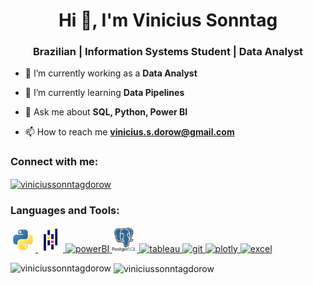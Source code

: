 

<h1 align="center">Hi 👋, I'm Vinicius Sonntag</h1>
<h3 align="center">Brazilian | Information Systems Student | Data Analyst</h3>

- 🔭 I’m currently working as a **Data Analyst**

- 🌱 I’m currently learning **Data Pipelines**

- 💬 Ask me about **SQL, Python, Power BI**

- 📫 How to reach me **vinicius.s.dorow@gmail.com**

<h3 align="left">Connect with me:</h3>
<p align="left">
<a href="https://linkedin.com/in/viniciussonntagdorow" target="blank"><img align="center" src="https://raw.githubusercontent.com/rahuldkjain/github-profile-readme-generator/master/src/images/icons/Social/linked-in-alt.svg" alt="viniciussonntagdorow" height="30" width="40" /></a>
</p>

<h3 align="left">Languages and Tools:</h3>

<p align="left"> 
    <a href="https://www.python.org" target="_blank" rel="noreferrer"> <img src="https://raw.githubusercontent.com/devicons/devicon/master/icons/python/python-original.svg" alt="python" width="40" height="40"/> </a>
    <a href="https://pandas.pydata.org/" target="_blank" rel="noreferrer"> <img src="https://raw.githubusercontent.com/devicons/devicon/2ae2a900d2f041da66e950e4d48052658d850630/icons/pandas/pandas-original.svg" alt="pandas" width="40" height="40"/> </a>
    <a href="https://powerbi.microsoft.com/" target="_blank" rel="noreferrer"> <img src="https://upload.wikimedia.org/wikipedia/commons/c/cf/New_Power_BI_Logo.svg" alt="powerBI" width="40" height="40"/> </a>
    <a href="https://www.postgresql.org" target="_blank" rel="noreferrer"> <img src="https://raw.githubusercontent.com/devicons/devicon/master/icons/postgresql/postgresql-original-wordmark.svg" alt="postgresql" width="40" height="40"/> </a> 
    <a href="https://www.tableau.com/" target="_blank" rel="noreferrer"> <img src="https://www.svgrepo.com/show/354428/tableau-icon.svg" alt="tableau" width="40" height="40"/> </a>
    <a href="https://git-scm.com/" target="_blank" rel="noreferrer"> <img src="https://www.vectorlogo.zone/logos/git-scm/git-scm-icon.svg" alt="git" width="40" height="40"/> </a>
    <a href="https://plotly.com/python/" target="_blank" rel="noreferrer"> <img src="https://mobilitydb.com/images/plotly.png" alt="plotly" width="40" height="40"/> </a>
    <a href="https://www.microsoft.com/pt-br/microsoft-365/excel" target="_blank" rel="noreferrer"> <img src="https://www.logo.wine/a/logo/Microsoft_Excel/Microsoft_Excel-Logo.wine.svg" alt="excel" width="40" height="40"/> </a>
</p>

<p><img align="left" src="https://github-readme-stats.vercel.app/api/top-langs?username=viniciussonntagdorow&show_icons=true&locale=en&layout=compact" alt="viniciussonntagdorow" /></p>

<p>&nbsp;<img align="center" src="https://github-readme-stats.vercel.app/api?username=viniciussonntagdorow&show_icons=true&locale=en" alt="viniciussonntagdorow" /></p>

